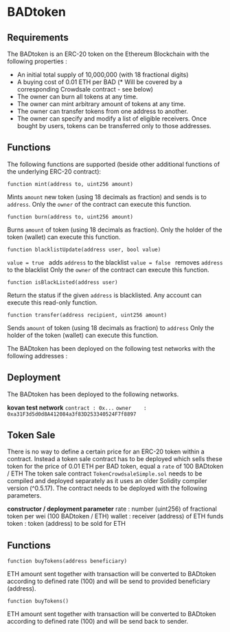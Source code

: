 # BADtoken

## Requirements
The BADtoken is an ERC-20 token on the Ethereum Blockchain with the following properties :

* An initial total supply of 10,000,000 (with 18 fractional digits)
* A buying cost of 0.01 ETH per BAD (* Will be covered by a corresponding Crowdsale contract - see below)
* The owner can burn all tokens at any time.
* The owner can mint arbitrary amount of tokens at any time.
* The owner can transfer tokens from one address to another.
* The owner can specify and modify a list of eligible receivers. Once bought by users, tokens can be transferred only to those addresses.

## Functions
The following functions are supported (beside other additional functions of the underlying ERC-20 contract):

`function mint(address to, uint256 amount)`

Mints `amount` new token (using 18 decimals as fraction) and sends is to `address`.
Only the `owner` of the contract can execute this function.

`function burn(address to, uint256 amount)`

Burns `amount` of token (using 18 decimals as fraction).
Only the holder of the token (wallet) can execute this function.

`function blacklistUpdate(address user, bool value)`

`value = true ` adds `address` to the blacklist
`value = false ` removes `address` to the blacklist
Only the `owner` of the contract can execute this function.

`function isBlackListed(address user)`

Return the status if the given `address` is blacklisted.
Any account can execute this read-only function.

`function transfer(address recipient, uint256 amount)`

Sends `amount` of token (using 18 decimals as fraction) to `address`
Only the holder of the token (wallet) can execute this function.

The BADtoken has been deployed on the following test networks with the following addresses :

## Deployment
The BADtoken has been deployed to the following networks.

**kovan test network**
`contract : 0x...`
`owner    : 0xa31F3d5d0d8A412084a3f83D253340524F7f8897`

## Token Sale
There is no way to define a certain price for an ERC-20 token within a contract. Instead a token sale contract has to be deployed which sells these token for the price of 0.01 ETH per BAD token, equal a `rate` of 100 BADtoken / ETH
The token sale contract `TokenCrowdsaleSimple.sol` needs to be compiled and deployed separately as it uses an older Solidity compiler version (^0.5.17).
The contract needs to be deployed with the following parameters.

**constructor / deployment parameter**
rate   : number (uint256) of fractional token per wei (100 BADtoken / ETH)
wallet : receiver (address) of ETH funds
token  : token (address) to be sold for ETH

## Functions
`function buyTokens(address beneficiary)`

ETH amount sent together with transaction will be converted to BADtoken according to defined rate (100) and will be send to provided beneficiary (address).

`function buyTokens()`

ETH amount sent together with transaction will be converted to BADtoken according to defined rate (100) and will be send back to sender.
